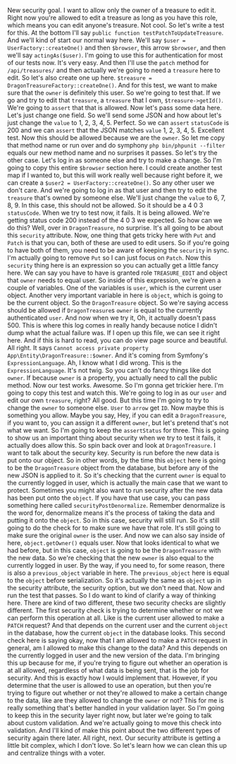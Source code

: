 New security goal. I want to allow only the owner of a treasure to edit it. Right now you're allowed to edit a treasure as long as you have this role, which means you can edit anyone's treasure. Not cool. So let's write a test for this. At the bottom I'll say `public function testPatchToUpdateTreasure`. And we'll kind of start our normal way here. We'll say `$user = UserFactory::createOne()` and then `$browser`, this arrow `$browser`, and then we'll say `actingAs($user)`. I'm going to use this for authentication for most of our tests now. It's very easy. And then I'll use the `patch` method for `/api/treasures/` and then actually we're going to need a `treasure` here to edit. So let's also create one up here. `$treasure = DragonTreasureFactory::createOne()`. And for this test, we want to make sure that the `owner` is definitely this user. So we're going to test that. If we go and try to edit that `treasure`, a `treasure` that I own, `$treasure->getId()`. We're going to `assert` that that is allowed. Now let's pass some data here. Let's just change one field. So we'll send some JSON and how about let's just change the `value` to 1, 2, 3, 4, 5. Perfect. So we can `assert` `statusCode` is 200 and we can `assert` that the JSON matches `value` 1, 2, 3, 4, 5. Excellent test. Now this should be allowed because we are the `owner`. So let me copy that method name or run over and do symphony `php bin/phpunit --filter` equals our new method name and no surprises it passes. So let's try the other case. Let's log in as someone else and try to make a change. So I'm going to copy this entire `$browser` section here. I could create another test map if I wanted to, but this will work really well because right before it, we can create a `$user2 = UserFactory::createOne()`. So any other user we don't care. And we're going to log in as that user and then try to edit the `treasure` that's owned by someone else. We'll just change the `value` to 6, 7, 8, 9. In this case, this should not be allowed. So it should be a 4 0 3 `statusCode`. When we try to test now, it fails. It is being allowed. We're getting status code 200 instead of the 4 0 3 we expected. So how can we do this? Well, over in `DragonTreasure`, no surprise. It's all going to be about this `security` attribute. Now, one thing that gets tricky here with `Put` and `Patch` is that you can, both of these are used to edit users. So if you're going to have both of them, you need to be aware of keeping the `security` in sync. I'm actually going to remove `Put` so I can just focus on `Patch`. Now this `security` thing here is an expression so you can actually get a little fancy here. We can say you have to have is granted role `TREASURE_EDIT` and object that `owner` needs to equal user. So inside of this expression, we're given a couple of variables. One of the variables is `user`, which is the current user object. Another very important variable in here is `object`, which is going to be the current object. So the `DragonTreasure` object. So we're saying access should be allowed if `DragonTreasure`s `owner` is equal to the currently authenticated `user`. And now when we try it, Oh, it actually doesn't pass 500. This is where this log comes in really handy because notice I didn't dump what the actual failure was. If I open up this file, we can see it right here. And if this is hard to read, you can do view page source and beautiful. All right. It says `Cannot access private property App\Entity\DragonTreasure::$owner`. And it's coming from Symfony's `ExpressionLanguage`. Ah, I know what I did wrong. This is the `ExpressionLanguage`. It's not twig. So you can't do fancy things like dot `owner`. If because `owner` is a property, you actually need to call the public method. Now our test works. Awesome. So I'm gonna get trickier here. I'm going to copy this test and watch this. We're going to log in as our `user` and edit our own `treasure`, right? All good. But this time I'm going to try to change the `owner` to someone else. `User` to `arrow` get `ID`. Now maybe this is something you allow. Maybe you say, Hey, if you can edit a `DragonTreasure`, if you want to, you can assign it a different `owner`, but let's pretend that's not what we want. So I'm going to keep the `assertStatus` for three. This is going to show us an important thing about security when we try to test it fails, it actually does allow this. So spin back over and look at `DragonTreasure`. I want to talk about the security key. Security is run before the new data is put onto our object. So in other words, by the time this `object` here is going to be the `DragonTreasure` object from the database, but before any of the new JSON is applied to it. So it's checking that the current `owner` is equal to the currently logged in user, which is actually the main case that we want to protect. Sometimes you might also want to run security after the new data has been put onto the `object`. If you have that use case, you can pass something here called `securityPostDenormalize`. Remember denormalize is the word for, denormalize means it's the process of taking the data and putting it onto the `object`. So in this case, security will still run. So it's still going to do the check for to make sure we have that role. It's still going to make sure the original `owner` is the user. And now we can also say inside of here, `object.getOwner()` equals user. Now that looks identical to what we had before, but in this case, `object` is going to be the `DragonTreasure` with the new data. So we're checking that the new `owner` is also equal to the currently logged in user. By the way, if you need to, for some reason, there is also a `previous_object` variable in here. The `previous_object` here is equal to the `object` before serialization. So it's actually the same as `object` up in the security attribute, the security option, but we don't need that. Now and run the test that passes. So I do want to kind of clarify a way of thinking here. There are kind of two different, these two security checks are slightly different. The first security check is trying to determine whether or not we can perform this operation at all. Like is the current user allowed to make a `PATCH` request? And that depends on the current user and the current `object` in the database, how the current `object` in the database looks. This second check here is saying okay, now that I am allowed to make a `PATCH` request in general, am I allowed to make this change to the data? And this depends on the currently logged in user and the new version of the data. I'm bringing this up because for me, if you're trying to figure out whether an operation is at all allowed, regardless of what data is being sent, that is the job for security. And this is exactly how I would implement that. However, if you determine that the user is allowed to use an operation, but then you're trying to figure out whether or not they're allowed to make a certain change to the data, like are they allowed to change the `owner` or not? This for me is really something that's better handled in your validation layer. So I'm going to keep this in the security layer right now, but later we're going to talk about custom validation. And we're actually going to move this check into validation. And I'll kind of make this point about the two different types of security again there later. All right, next. Our security attribute is getting a little bit complex, which I don't love. So let's learn how we can clean this up and centralize things with a voter.